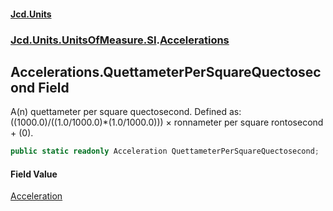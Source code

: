 #### [Jcd.Units](index.md 'index')
### [Jcd.Units.UnitsOfMeasure.SI](Jcd.Units.UnitsOfMeasure.SI.md 'Jcd.Units.UnitsOfMeasure.SI').[Accelerations](Accelerations.md 'Jcd.Units.UnitsOfMeasure.SI.Accelerations')

## Accelerations.QuettameterPerSquareQuectosecond Field

A(n) quettameter per square quectosecond. Defined as: ((1000.0)/((1.0/1000.0)*(1.0/1000.0))) × ronnameter per square rontosecond + (0).

```csharp
public static readonly Acceleration QuettameterPerSquareQuectosecond;
```

#### Field Value
[Acceleration](Acceleration.md 'Jcd.Units.UnitTypes.Acceleration')